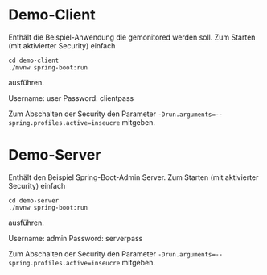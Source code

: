 Demo-Client
===========

Enthält die Beispiel-Anwendung die gemonitored werden soll. Zum Starten (mit aktivierter Security) einfach
```
cd demo-client
./mvnw spring-boot:run
```
ausführen.

Username: user
Password: clientpass

Zum Abschalten der Security den Parameter `-Drun.arguments=--spring.profiles.active=inseucre` mitgeben.

Demo-Server
===========

Enthält den Beispiel Spring-Boot-Admin Server. Zum Starten (mit aktivierter Security) einfach
```
cd demo-server
./mvnw spring-boot:run
```
ausführen.

Username: admin
Password: serverpass

Zum Abschalten der Security den Parameter `-Drun.arguments=--spring.profiles.active=inseucre` mitgeben.
